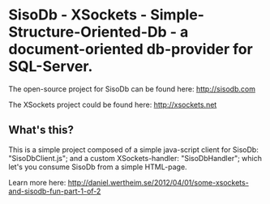 # SisoDb - XSockets - Simple-Structure-Oriented-Db - a document-oriented db-provider for SQL-Server.

The open-source project for SisoDb can be found here: http://sisodb.com

The XSockets project could be found here: http://xsockets.net

## What's this?
This is a simple project composed of a simple java-script client for SisoDb: "SisoDbClient.js"; and a custom XSockets-handler: "SisoDbHandler"; which let's you consume SisoDb from a simple HTML-page.

Learn more here: http://daniel.wertheim.se/2012/04/01/some-xsockets-and-sisodb-fun-part-1-of-2